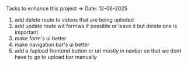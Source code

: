 Tasks to enhance this project =>  Date:  12-06-2025

1. add delete route to videos that are being uploded 
2. add update route wit formws if possible or leave it but delete one is important 
3. make form's ui better 
4. make navigation bar's ui better  
5. add a /upload frontend button or url mostly in navbar so that we dont have to go to upload bar manually 